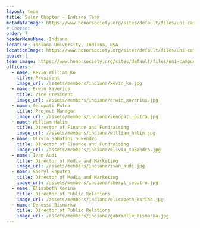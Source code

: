 ```yaml
---
layout: team
title: Solar Chapter - Indiana Team
metadataImage: https://www.honorsociety.org/sites/default/files/uni-campus-18590
# Content
order: 7
headerMenuName: Indiana
location: Indiana University, Indiana, USA
locationImage: https://www.honorsociety.org/sites/default/files/uni-campus-18590 
quote: |
team_image: https://www.honorsociety.org/sites/default/files/uni-campus-18590
officers:
  - name: Kevin William Ko
    title: President
    image_url: /assets/members/indiana/kevin_ko.jpg
  - name: Erwin Xaverius
    title: Vice President
    image_url: /assets/members/indiana/erwin_xaverius.jpg
  - name: Senopati Putra
    title: Project Manager
    image_url: /assets/members/indiana/senopati_putra.jpg
  - name: William Halim
    title: Director of Finance and Fundraising 
    image_url: /assets/members/indiana/william_halim.jpg
  - name: Olivia Sabatini Sukendro 
    title: Director of Finance and Fundraising 
    image_url: /assets/members/indiana/olivia_sukendro.jpg
  - name: Ivan Audi
    title: Director of Media and Marketing
    image_url: /assets/members/indiana/ivan_audi.jpg
  - name: Sheryl Seputro
    title: Director of Media and Marketing
    image_url: /assets/members/indiana/sheryl_seputro.jpg
  - name: Elisabeth Karina
    title: Director of Public Relations 
    image_url: /assets/members/indiana/elisabeth_karina.jpg
  - name: Denessa Bismarka
    title: Director of Public Relations 
    image_url: /assets/members/indiana/gabrielle_bismarka.jpg
---
```

